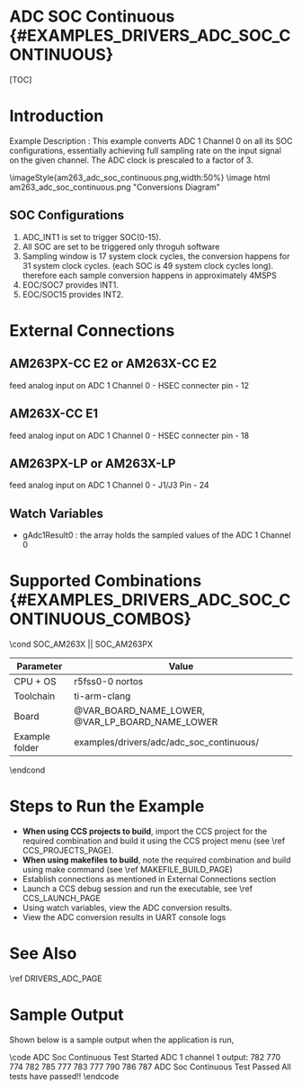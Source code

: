 # ADC SOC Continuous {#EXAMPLES_DRIVERS_ADC_SOC_CONTINUOUS}

[TOC]

# Introduction

Example Description :
     This example converts ADC 1 Channel 0 on all its SOC configurations,
essentially achieving full sampling rate on the input signal on the
given channel. The ADC clock is prescaled to a factor of 3.

\imageStyle{am263_adc_soc_continuous.png,width:50%}
\image html am263_adc_soc_continuous.png "Conversions Diagram"

## SOC Configurations
1. ADC_INT1 is set to trigger SOC(0-15).
2. All SOC are set to be triggered only throguh software
3. Sampling window is 17 system clock cycles, the conversion happens for 31
   system clock cycles. (each SOC is 49 system clock cycles long).
   therefore each sample conversion happens in approximately 4MSPS
4. EOC/SOC7 provides INT1.
5. EOC/SOC15 provides INT2.

# External Connections
## AM263PX-CC E2 or AM263X-CC E2
feed analog input on ADC 1 Channel 0 - HSEC connecter pin - 12
## AM263X-CC E1
feed analog input on ADC 1 Channel 0 - HSEC connecter pin - 18
## AM263PX-LP or AM263X-LP
feed analog input on ADC 1 Channel 0 - J1/J3 Pin - 24

## Watch Variables
- gAdc1Result0 : the array holds the sampled values of the ADC 1 Channel 0

# Supported Combinations {#EXAMPLES_DRIVERS_ADC_SOC_CONTINUOUS_COMBOS}

\cond SOC_AM263X || SOC_AM263PX

 Parameter      | Value
 ---------------|-----------
 CPU + OS       | r5fss0-0 nortos
 Toolchain      | ti-arm-clang
 Board          | @VAR_BOARD_NAME_LOWER, @VAR_LP_BOARD_NAME_LOWER
 Example folder | examples/drivers/adc/adc_soc_continuous/

\endcond

# Steps to Run the Example

- **When using CCS projects to build**, import the CCS project for the required combination
  and build it using the CCS project menu (see \ref CCS_PROJECTS_PAGE).
- **When using makefiles to build**, note the required combination and build using
  make command (see \ref MAKEFILE_BUILD_PAGE)
- Establish connections as mentioned in External Connections section
- Launch a CCS debug session and run the executable, see \ref CCS_LAUNCH_PAGE
- Using watch variables, view the ADC conversion results.
- View the ADC conversion results in UART console logs

# See Also

\ref DRIVERS_ADC_PAGE

# Sample Output

Shown below is a sample output when the application is run,

\code
ADC Soc Continuous Test Started
ADC 1 channel 1 output:
	782
	770
	774
	782
	785
	777
	783
	777
	790
	786
	787
ADC Soc Continuous Test Passed
All tests have passed!!
\endcode
